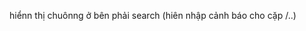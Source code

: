 <!--To do  -->

hiểnn thị chuônng ở bên phải search (hiên nhập cảnh báo cho cặp /..)

<!-- Trigger redeploy -->
